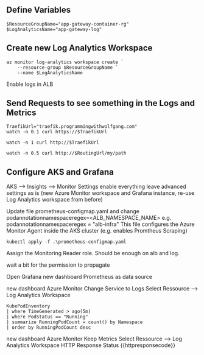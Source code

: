 ## Define Variables
```
$ResourceGroupName="app-gateway-container-rg"
$LogAnalyticsName="app-gateway-log"
```

## Create new Log Analytics Workspace
```
az monitor log-analytics workspace create `
    --resource-group $ResourceGroupName `
    --name $LogAnalyticsName
```

Enable logs in ALB

## Send Requests to see something in the Logs and Metrics 
```
TraefikUrl="traefik.programmingwithwolfgang.com"
watch -n 0.1 curl https://$TraefikUrl

watch -n 1 curl http://$TraefikUrl

watch -n 0.5 curl http://$RoutingUrl/my/path
```

## Configure AKS and Grafana 

AKS --> Insights --> Monitor Settings
enable everything
leave advanced settings as is (new Azure Monitor workspace and Grafana instance, re-use Log Analytics workspace from before) 

Update file prometheus-configmap.yaml and change podannotationnamespaceregex=<ALB_NAMESPACE_NAME> e.g. podannotationnamespaceregex = "alb-infra"
This file configures the Azure Monitor Agent inside the AKS cluster (e.g. enables Promtheus Scraping)

```
kubectl apply -f .\prometheus-configmap.yaml
```

Assign the Monitoring Reader role. Should be enough on alb and log.

wait a bit for the permission to propagate

Open Grafana
new dashboard
Prometheus as data source

new dashboard
Azure Monitor
Change Service to Logs
Select Ressource --> Log Analytics Workspace

```
KubePodInventory
| where TimeGenerated > ago(5m)
| where PodStatus == "Running"
| summarize RunningPodCount = count() by Namespace
| order by RunningPodCount desc
```

new dashboard
Azure Monitor
Keep Metrics
Select Ressource --> Log Analytics Workspace
HTTP Response Status {{httpresponsecode}}